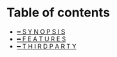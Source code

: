 # Table of contents

* [━ S Y N O P S I S](README.md)
* [━ F E A T U R E S](features.md)
* [━ T H I R D P A R T Y](thirdparty.md)
